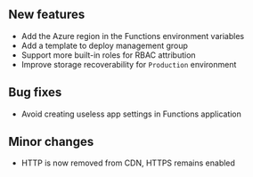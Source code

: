 [//]: # (Format this CHANGELOG.md with these titles:)
[//]: # (Breaking changes)
[//]: # (New features)
[//]: # (Bug fixes)
[//]: # (Minor changes)

## New features

- Add the Azure region in the Functions environment variables
- Add a template to deploy management group
- Support more built-in roles for RBAC attribution
- Improve storage recoverability for `Production` environment

## Bug fixes

- Avoid creating useless app settings in Functions application

## Minor changes

- HTTP is now removed from CDN, HTTPS remains enabled

